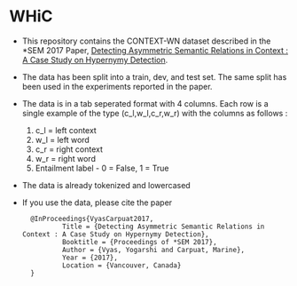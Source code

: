 # WHiC

* This repository contains the CONTEXT-WN dataset described in the \*SEM 2017 Paper, [Detecting Asymmetric Semantic Relations in
Context : A Case Study on Hypernymy Detection](http://cs.umd.edu/~yogarshi/papers/2017/starsem2017.pdf).

* The data has been split into a train, dev, and test set. The same split has been used in the experiments reported in the paper.

* The data is in a tab seperated format with 4 columns. Each row is a single example of the type (c_l,w_l,c_r,w_r)  with the columns as follows :

    1) c_l = left context
    2) w_l = left word
    3) c_r = right context
    4) w_r = right word
    5) Entailment label - 0 = False, 1 = True

* The data is already tokenized and lowercased 

* If you use the data, please cite the paper 

        @InProceedings{VyasCarpuat2017,
                Title = {Detecting Asymmetric Semantic Relations in Context : A Case Study on Hypernymy Detection},
                Booktitle = {Proceedings of *SEM 2017},
                Author = {Vyas, Yogarshi and Carpuat, Marine},
                Year = {2017},
                Location = {Vancouver, Canada}
        }
